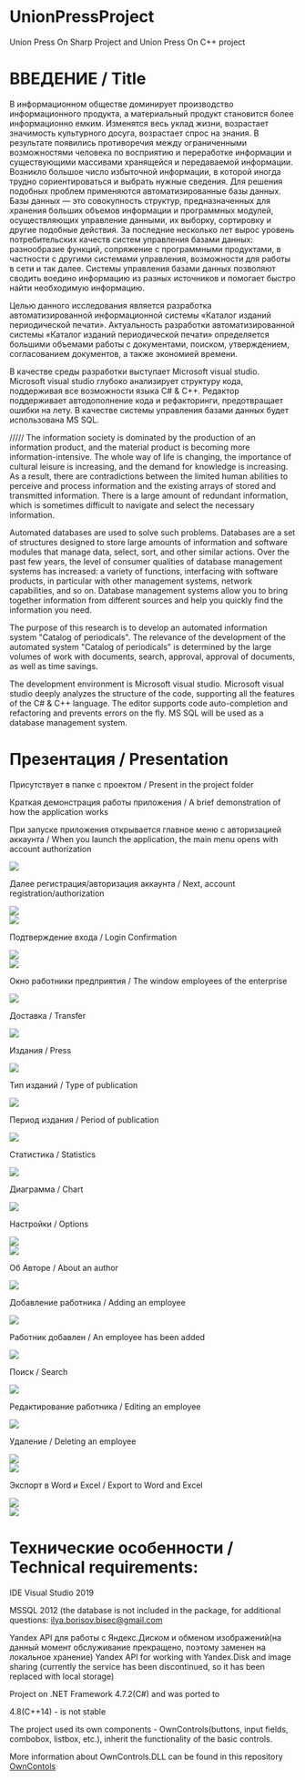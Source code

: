 # UnionPressProject
Union Press On Sharp Project and Union Press On C++ project

# ВВЕДЕНИЕ / Title
В информационном обществе доминирует производство информационного продукта, а материальный продукт становится более информационно емким. Изменятся весь уклад жизни, возрастает значимость культурного досуга, возрастает спрос на знания. В результате появились противоречия между ограниченными возможностями человека по восприятию и переработке информации и существующими массивами хранящейся и передаваемой информации. Возникло большое число избыточной информации, в которой иногда трудно сориентироваться и выбрать нужные сведения.
Для решения подобных проблем применяются автоматизированные базы данных. Базы данных — это совокупность структур, предназначенных для хранения больших объемов информации и программных модулей, осуществляющих управление данными, их выборку, сортировку и другие подобные действия.
За последние несколько лет вырос уровень потребительских качеств систем управления базами данных: разнообразие функций, сопряжение с программными продуктами, в частности с другими системами управления, возможности для работы в сети и так далее. Системы управления базами данных позволяют сводить воедино информацию из разных источников и помогает быстро найти необходимую информацию.

Целью данного исследования является разработка автоматизированной информационной системы «Каталог изданий периодической печати».
Актуальность разработки автоматизированной системы «Каталог изданий периодической печати» определяется большими объемами работы с документами, поиском, утверждением, согласованием документов, а также экономией времени. 

В качестве среды разработки выступает Microsoft visual studio. Microsoft visual studio глубоко анализирует структуру кода, поддерживая все возможности языка C# & C++. Редактор поддерживает автодополнение кода и рефакторинги, предотвращает ошибки на лету.
В качестве системы управления базами данных будет использована MS SQL.  

/////
The information society is dominated by the production of an information product, and the material product is becoming more information-intensive. The whole way of life is changing, the importance of cultural leisure is increasing, and the demand for knowledge is increasing. As a result, there are contradictions between the limited human abilities to perceive and process information and the existing arrays of stored and transmitted information. There is a large amount of redundant information, which is sometimes difficult to navigate and select the necessary information.

Automated databases are used to solve such problems. Databases are a set of structures designed to store large amounts of information and software modules that manage data, select, sort, and other similar actions.
Over the past few years, the level of consumer qualities of database management systems has increased: a variety of functions, interfacing with software products, in particular with other management systems, network capabilities, and so on. Database management systems allow you to bring together information from different sources and help you quickly find the information you need.

The purpose of this research is to develop an automated information system "Catalog of periodicals".
The relevance of the development of the automated system "Catalog of periodicals" is determined by the large volumes of work with documents, search, approval, approval of documents, as well as time savings. 

The development environment is Microsoft visual studio. Microsoft visual studio deeply analyzes the structure of the code, supporting all the features of the C# & C++ language. The editor supports code auto-completion and refactoring and prevents errors on the fly.
MS SQL will be used as a database management system.

# Презентация / Presentation
Присутствует в папке с проектом / Present in the project folder

<a>Краткая демонстрация работы приложения / A brief demonstration of how the application works</a><br>
<p>При запуске приложения открывается главное меню с авторизацией аккаунта / When you launch the application, the main menu opens with account authorization</p><img src="https://github.com/Sadochok-BISEC/UnionPressProject/blob/main/images/m1.PNG"/><br>
<p>Далее регистрация/авторизация аккаунта / Next, account registration/authorization</p><img src="https://github.com/Sadochok-BISEC/UnionPressProject/blob/main/images/authorisation.PNG"/><br>
<img src="https://github.com/Sadochok-BISEC/UnionPressProject/blob/main/images/registration2.PNG"/><br>
<p>Подтверждение входа / Login Confirmation</p><img src="https://github.com/Sadochok-BISEC/UnionPressProject/blob/main/images/authorisationComplete.PNG"/><br>
<img src="https://github.com/Sadochok-BISEC/UnionPressProject/blob/main/images/connectCoplete.PNG"/><br>
<p>Окно работники предприятия / The window employees of the enterprise</p><img src="https://github.com/Sadochok-BISEC/UnionPressProject/blob/main/images/workers.PNG"/><br>
<p>Доставка / Transfer</p><img src="https://github.com/Sadochok-BISEC/UnionPressProject/blob/main/images/transfer.PNG"/><br>
<p>Издания / Press</p><img src="https://github.com/Sadochok-BISEC/UnionPressProject/blob/main/images/press.PNG"/><br>
<p>Тип изданий / Type of publication</p><img src="https://github.com/Sadochok-BISEC/UnionPressProject/blob/main/images/typePress.PNG"/><br>
<p>Период издания / Period of publication</p><img src="https://github.com/Sadochok-BISEC/UnionPressProject/blob/main/images/periodPress.PNG"/><br>
<p>Статистика / Statistics</p><img src="https://github.com/Sadochok-BISEC/UnionPressProject/blob/main/images/statistic.PNG"/><br>
<p>Диаграмма / Chart</p><img src="https://github.com/Sadochok-BISEC/UnionPressProject/blob/main/images/diagramm2.png"/><br>
<p>Настройки / Options</p><img src="https://github.com/Sadochok-BISEC/UnionPressProject/blob/main/images/opthionsClassic.PNG"/><br>
<img src="https://github.com/Sadochok-BISEC/UnionPressProject/blob/main/images/opthions.PNG"/><br>
<p>Об Авторе / About an author</p><img src="https://github.com/Sadochok-BISEC/UnionPressProject/blob/main/images/about.PNG"/><br>

<p>Добавление работника / Adding an employee</p><img src="https://github.com/Sadochok-BISEC/UnionPressProject/blob/main/images/workersAdd.PNG"/><br>
<p>Работник добавлен / An employee has been added</p><img src="https://github.com/Sadochok-BISEC/UnionPressProject/blob/main/images/addComplete.PNG"/><br>
<p>Поиск / Search</p><img src="https://github.com/Sadochok-BISEC/UnionPressProject/blob/main/images/find.PNG"/><br>
<p>Редактирование работника / Editing an employee</p><img src="https://github.com/Sadochok-BISEC/UnionPressProject/blob/main/images/edit.PNG"/><br>
<p>Удаление / Deleting an employee</p><img src="https://github.com/Sadochok-BISEC/UnionPressProject/blob/main/images/delete.PNG"/><br>
<img src="https://github.com/Sadochok-BISEC/UnionPressProject/blob/main/images/deleteD.PNG"/><br>
<p>Экспорт в Word и Excel / Export to Word and Excel</p><img src="https://github.com/Sadochok-BISEC/UnionPressProject/blob/main/images/exportWORDRes.png"/><br>
<img src="https://github.com/Sadochok-BISEC/UnionPressProject/blob/main/images/exportExcel.PNG"/><br>


# Технические особенности / Technical requirements:
IDE Visual Studio 2019

MSSQL 2012 (the database is not included in the package, for additional questions: <a>ilya.borisov.bisec@gmail.com</a>

Yandex API для работы с Яндекс.Диском и обменом изображений(на данный момент обслуживание прекращено, поэтому заменен на локальное хранение)
Yandex API for working with Yandex.Disk and image sharing (currently the service has been discontinued, so it has been replaced with local storage)

Project on .NET Framework 4.7.2(C#) and was ported to

4.8(C++14) - is not stable 

The project used its own components - OwnControls(buttons, input fields, combobox, listbox, etc.), inherit the functionality of the basic controls.
<p>More information about OwnControls.DLL can be found in this repository <a href="https://github.com/Sadochok-BISEC/CSharpAppCustomControls">OwnContols</a></p><br>


